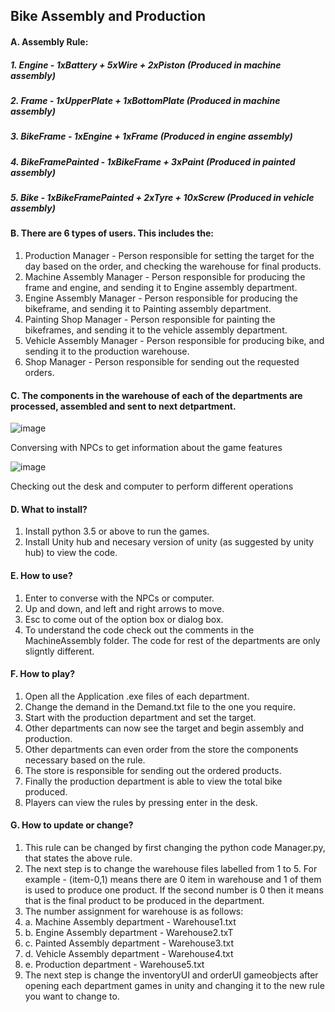 ## Bike Assembly and Production
#### A. Assembly Rule:
##### 1. Engine           - 1xBattery + 5xWire + 2xPiston (Produced in machine assembly)
##### 2. Frame            - 1xUpperPlate + 1xBottomPlate (Produced in machine assembly)
##### 3. BikeFrame        - 1xEngine + 1xFrame (Produced in engine assembly)
##### 4. BikeFramePainted - 1xBikeFrame + 3xPaint (Produced in painted assembly)
##### 5. Bike             - 1xBikeFramePainted + 2xTyre + 10xScrew (Produced in vehicle assembly)
#### B. There are 6 types of users. This includes the:
1. Production Manager - Person responsible for setting the target for the day based on the order, and checking the warehouse for final products.
2. Machine Assembly Manager - Person responsible for producing the frame and engine, and sending it to Engine assembly department.
3. Engine Assembly Manager - Person responsible for producing the bikeframe, and sending it to Painting assembly department.
4. Painting Shop Manager - Person responsible for painting the bikeframes, and sending it to the vehicle assembly department.
5. Vehicle Assembly Manager - Person responsible for producing bike, and sending it to the production warehouse.
6. Shop Manager -  Person responsible for sending out the requested orders.
   
#### C. The components in the warehouse of each of the departments are processed, assembled and sent to next detpartment.

![image](https://github.com/user-attachments/assets/549e90f7-4467-45a2-a6c2-57fad28039a3)

Conversing with NPCs to get information about the game features

![image](https://github.com/user-attachments/assets/5c661231-2d36-448a-87e4-648ad55d0f70)

Checking out the desk and computer to perform different operations

#### D. What to install?
1. Install python 3.5 or above to run the games.
2. Install Unity hub and necesary version of unity (as suggested by unity hub) to view the code.

#### E. How to use?
1. Enter to converse with the NPCs or computer.
2. Up and down, and left and right arrows to move.
3. Esc to come out of the option box or dialog box.
4. To understand the code check out the comments in the MachineAssembly folder.
   The code for rest of the departments are only sligntly different.

#### F. How to play?
1. Open all the Application .exe files of each department.
2. Change the demand in the Demand.txt file to the one you require.
3. Start with the production department and set the target.
4. Other departments can now see the target and begin assembly and production.
5. Other departments can even order from the store the components necessary based on the rule.
6. The store is responsible for sending out the ordered products.
7. Finally the production department is able to view the total bike produced.
8. Players can view the rules by pressing enter in the desk.
   
#### G. How to update or change?
1. This rule can be changed by first changing the python code Manager.py, that states the above rule.
2. The next step is to change the warehouse files labelled from 1 to 5. For example - (item-0,1) means
   there are 0 item in warehouse and 1 of them is used to produce one product. If the second number is 0
   then it means that is the final product to be produced in the department.
3. The number assignment for warehouse is as follows:
3. a. Machine Assembly department - Warehouse1.txt
3. b. Engine Assembly department - Warehouse2.txT
3. c. Painted Assembly department - Warehouse3.txt
3. d. Vehicle Assembly department - Warehouse4.txt
3. e. Production department - Warehouse5.txt
4. The next step is change the inventoryUI and orderUI gameobjects after opening each department games in unity and changing it to the new rule you want to change to.
